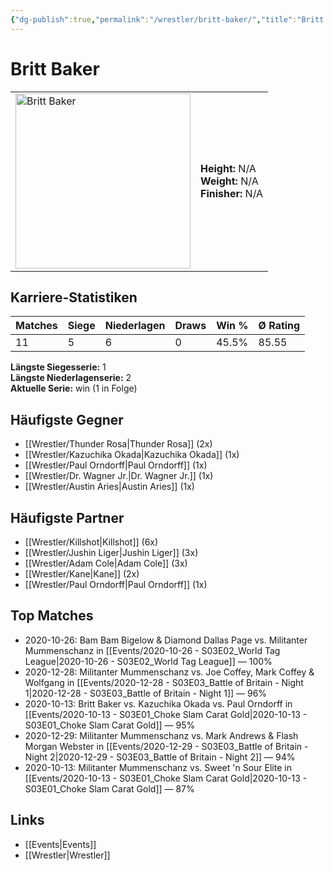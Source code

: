 ```yaml
---
{"dg-publish":true,"permalink":"/wrestler/britt-baker/","title":"Britt Baker","tags":["wrestler"],"noteIcon":""}
---
```



# Britt Baker

<table>
        <tr>
        <td><img src="https://github.com/CptSpaulding1980/choke-slam-wrestling/releases/download/images/Britt_Baker.png" width="280" alt="Britt Baker"></td>
        <td>
        <b>Height:</b> N/A<br>
        <b>Weight:</b> N/A<br>
        <b>Finisher:</b> N/A<br>
        </td>
        </tr>
        </table>
        
## Karriere-Statistiken

| Matches | Siege | Niederlagen | Draws | Win % | Ø Rating |
|---------|-------|-------------|-------|-------|-----------|
| 11 | 5 | 6 | 0 | 45.5% | 85.55 |

**Längste Siegesserie:** 1<br>**Längste Niederlagenserie:** 2<br>**Aktuelle Serie:** win (1 in Folge)


## Häufigste Gegner
- [[Wrestler/Thunder Rosa\|Thunder Rosa]] (2x)
- [[Wrestler/Kazuchika Okada\|Kazuchika Okada]] (1x)
- [[Wrestler/Paul Orndorff\|Paul Orndorff]] (1x)
- [[Wrestler/Dr. Wagner Jr.\|Dr. Wagner Jr.]] (1x)
- [[Wrestler/Austin Aries\|Austin Aries]] (1x)

## Häufigste Partner
- [[Wrestler/Killshot\|Killshot]] (6x)
- [[Wrestler/Jushin Liger\|Jushin Liger]] (3x)
- [[Wrestler/Adam Cole\|Adam Cole]] (3x)
- [[Wrestler/Kane\|Kane]] (2x)
- [[Wrestler/Paul Orndorff\|Paul Orndorff]] (1x)

## Top Matches
- 2020-10-26: Bam Bam Bigelow & Diamond Dallas Page vs. Militanter Mummenschanz in [[Events/2020-10-26 - S03E02_World Tag League\|2020-10-26 - S03E02_World Tag League]] — 100%
- 2020-12-28: Militanter Mummenschanz vs. Joe Coffey, Mark Coffey & Wolfgang in [[Events/2020-12-28 - S03E03_Battle of Britain - Night 1\|2020-12-28 - S03E03_Battle of Britain - Night 1]] — 96%
- 2020-10-13: Britt Baker vs. Kazuchika Okada vs. Paul Orndorff in [[Events/2020-10-13 - S03E01_Choke Slam Carat Gold\|2020-10-13 - S03E01_Choke Slam Carat Gold]] — 95%
- 2020-12-29: Militanter Mummenschanz vs. Mark Andrews & Flash Morgan Webster in [[Events/2020-12-29 - S03E03_Battle of Britain - Night 2\|2020-12-29 - S03E03_Battle of Britain - Night 2]] — 94%
- 2020-10-13: Militanter Mummenschanz vs. Sweet 'n Sour Elite in [[Events/2020-10-13 - S03E01_Choke Slam Carat Gold\|2020-10-13 - S03E01_Choke Slam Carat Gold]] — 87%

## Links
- [[Events\|Events]]
- [[Wrestler\|Wrestler]]
